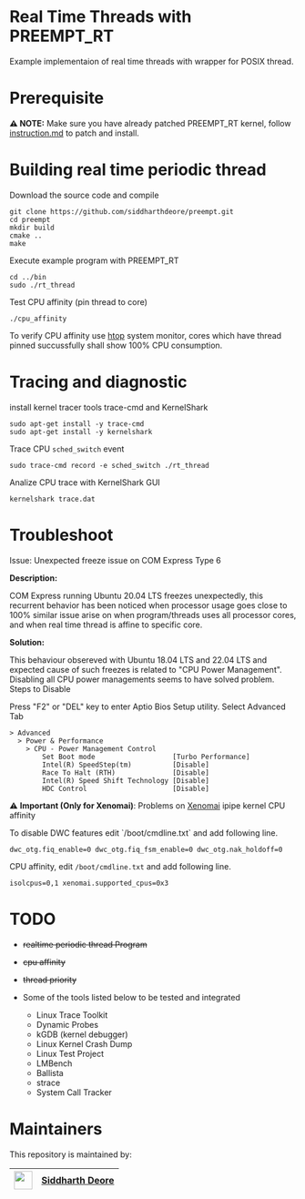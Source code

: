 # Real Time Threads with PREEMPT_RT 
Example implementaion of real time threads with wrapper for POSIX thread.

# Prerequisite
<b>⚠️ NOTE:</b> Make sure you have already patched PREEMPT_RT kernel, follow [instruction.md](instruction.md) to patch and install.

# Building real time periodic thread
Download the source code and compile
```console
git clone https://github.com/siddharthdeore/preempt.git
cd preempt
mkdir build
cmake ..
make
```

Execute example program with PREEMPT_RT
```console
cd ../bin
sudo ./rt_thread
```
Test CPU affinity (pin thread to core)
```console
./cpu_affinity
```
To verify CPU affinity use [htop](https://en.wikipedia.org/wiki/Htop) system monitor, cores which have thread pinned succussfully shall show 100% CPU consumption.

# Tracing and diagnostic
install kernel tracer tools trace-cmd and KernelShark 
```console
sudo apt-get install -y trace-cmd
sudo apt-get install -y kernelshark
```
Trace CPU `sched_switch` event
```console
sudo trace-cmd record -e sched_switch ./rt_thread
```
Analize CPU trace with KernelShark GUI

```console
kernelshark trace.dat
```
# Troubleshoot

Issue: Unexpected freeze issue on COM Express Type 6

<b> Description: </b>

COM Express running Ubuntu 20.04 LTS freezes unexpectedly, this recurrent behavior has been noticed when processor usage goes close to 100%
similar issue arise on when program/threads uses all processor cores, and when real time thread is affine to specific core.

<b> Solution: </b>

This behaviour obsereved with Ubuntu 18.04 LTS and 22.04 LTS and expected cause of such freezes is related to "CPU Power Management".
Disabling all CPU power managements seems to have solved problem.
Steps to Disable

Press "F2" or "DEL" key to enter Aptio Bios Setup utility.
Select Advanced Tab
```console
> Advanced
  > Power & Performance
    > CPU - Power Management Control
        Set Boot mode                   [Turbo Performance]
        Intel(R) SpeedStep(tm)          [Disable]
        Race To Halt (RTH)              [Disable]
        Intel(R) Speed Shift Technology [Disable]
        HDC Control                     [Disable]
```
⚠️ <b>Important (Only for Xenomai)</b>: Problems on [Xenomai](https://source.denx.de/Xenomai/xenomai/-/wikis/home) ipipe kernel  CPU affinity
<p>
To disable DWC features edit `/boot/cmdline.txt` and add following line.

```console
dwc_otg.fiq_enable=0 dwc_otg.fiq_fsm_enable=0 dwc_otg.nak_holdoff=0 
```
CPU affinity, edit `/boot/cmdline.txt`  and add following line.
```console
isolcpus=0,1 xenomai.supported_cpus=0x3
```
</p>


# TODO
- ~~realtime periodic thread Program~~
- ~~cpu affinity~~
- ~~thread priority~~

- Some of the tools listed below to be tested and integrated
    - Linux Trace Toolkit
    - Dynamic Probes
    - kGDB (kernel debugger)
    - Linux Kernel Crash Dump
    - Linux Test Project
    - LMBench
    - Ballista
    - strace
    - System Call Tracker

# Maintainers
This repository is maintained by:

| <img src="https://avatars.githubusercontent.com/u/12745747" width="32">  | [Siddharth Deore](https://github.com/siddharthdeore) |
|--|--|
